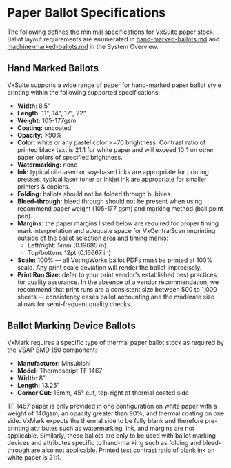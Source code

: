 # Paper Ballot Specifications

The following defines the minimal specifications for VxSuite paper stock. Ballot layout requirements are enumerated in [hand-marked-ballots.md](../system-overview/hand-marked-ballots.md "mention") and [machine-marked-ballots.md](../system-overview/machine-marked-ballots.md "mention") in the System Overview.

## Hand Marked Ballots

VxSuite supports a wide range of paper for hand-marked paper ballot style printing within the following supported specifications:

* **Width**: 8.5"
* **Length**: 11", 14", 17", 22"
* **Weight:** 105-177gsm
* **Coating:** uncoated
* **Opacity:** >90%
* **Color:** white or any pastel color >=70 brightness. Contrast ratio of printed black text is 21:1 for white paper and will exceed 10:1 on other paper colors of specified brightness.
* **Watermarking:** none
* **Ink:** typical oil-based or soy-based inks are appropriate for printing presses; typical laser toner or inkjet ink are appropriate for smaller printers & copiers.
* **Folding:** ballots should not be folded through bubbles.
* **Bleed-through:** bleed through should not be present when using recommend paper weight (105-177 gsm) and marking method (ball point pen).
* **Margins:** the paper margins listed below are required for proper timing mark interpretation and adequate space for VxCentralScan imprinting outside of the ballot selection area and timing marks:
  * Left/right: 5mm (0.19685 in)
  * Top/bottom: 12pt (0.16667 in)
* **Scale:** 100% — all VotingWorks ballot PDFs must be printed at 100% scale. Any print scale deviation will render the ballot imprecisely.
* **Print Run Size:** defer to your print vendor's established best practices for quality assurance. In the absence of a vendor recommendation, we recommend that print runs are a consistent size between 500 to 1,000 sheets — consistency eases ballot accounting and the moderate size allows for semi-frequent quality checks.

## Ballot Marking Device Ballots

VxMark requires a specific type of thermal paper ballot stock as required by the VSAP BMD 150 component:

* **Manufacturer:** Mitsubishi
* **Model:** Thermoscript TF 1467
* **Width:** 8"
* **Length:** 13.25"
* **Corner Cut:** 16mm, 45° cut, top-right of thermal coated side

TF 1467 paper is only provided in one configuration on white paper with a weight of 140gsm, an opacity greater than 90%, and thermal coating on one side. VxMark expects the thermal side to be fully blank and therefore pre-printing attributes such as watermarking, ink, and margins are not applicable. Similarly, these ballots are only to be used with ballot marking devices and attributes specific to hand-marking such as folding and bleed-through are also not applicable. Printed text contrast ratio of blank ink on white paper is 21:1.
